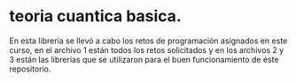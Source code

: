 # teoria cuantica basica.

En esta librería se llevó a cabo los retos de programación asignados en este curso, en el archivo 1 están todos los retos solicitados y en los archivos 2 y 3 están las librerías que se utilizaron para el buen funcionamiento de éste repositorio.

